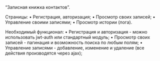 “Записная книжка контактов”.

Страницы:
• Регистрация, авторизация;
• Просмотр своих записей;
• Управление своими записями;
• Просмотр истории (лога).

Необходимый функционал:
• Регистрация и авторизация - можно использовать jwt-auth или стандартный модуль;
• Просмотр своих записей - пагинация и возможность поиска по любым полям;
• Управление записями - добавление, изменение и удаление (все действия производятся через ajax);
